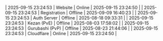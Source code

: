 | 2025-09-15 23:24:53 | Website | Online | 2025-09-15 23:24:50 |
| 2025-09-15 23:24:53 | Registration | Offline | 2025-09-09 16:40:23 |
| 2025-09-15 23:24:53 | Auth Server | Offline | 2025-08-18 09:33:31 |
| 2025-09-15 23:24:53 | Kezan (PvE) | Offline | 2025-08-03 17:58:02 |
| 2025-09-15 23:24:53 | Gurubashi (PvP) | Offline | 2025-08-23 21:44:06 |
| 2025-09-15 23:24:53 | Cloudflare | Online | 2025-09-15 23:24:50 |
